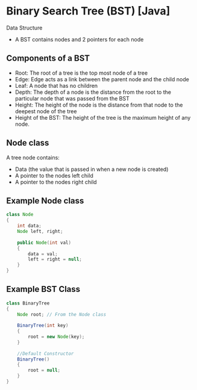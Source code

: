 # Binary Search Tree (BST) [Java]
Data Structure

- A BST contains nodes and 2 pointers for each node

## Components of a BST
- Root: The root of a tree is the top most node of a tree
- Edge: Edge acts as a link between the parent node and the child node
- Leaf: A node that has no children
- Depth: The depth of a node is the distance from the root to the particular node that was passed from the BST
- Height: The height of the node is the distance from that node to the deepest node of the tree
- Height of the BST: The height of the tree is the maximum height of any node.

## Node class
A tree node contains:
- Data (the value that is passed in when a new node is created)
- A pointer to the nodes left child
- A pointer to the nodes right child

## Example Node class
```java
class Node
{
    int data;
    Node left, right;
    
    public Node(int val) 
    {
        data = val;
        left = right = null;
    }
}
```

## Example BST Class

```java
class BinaryTree 
{
    Node root; // From the Node class
    
    BinaryTree(int key) 
    {
        root = new Node(key);
    }
    
    //Default Constructor
    BinaryTree() 
    {
        root = null;
    }
}
```